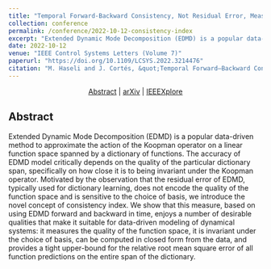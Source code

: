 ```yaml
---
title: "Temporal Forward-Backward Consistency, Not Residual Error, Measures the Prediction Accuracy of Extended Dynamic Mode Decomposition"
collection: conference
permalink: /conference/2022-10-12-consistency-index
excerpt: "Extended Dynamic Mode Decomposition (EDMD) is a popular data-driven method to approximate the action of the Koopman operator on a linear function space spanned by a dictionary of functions. The accuracy of EDMD model critically depends on the quality of the particular dictionary span, specifically on how close it is to being invariant under the Koopman operator. Motivated by the observation that the residual error of EDMD, typically used for dictionary learning, does not encode the quality of the function space and is sensitive to the choice of basis, we introduce the novel concept of consistency index. We show that this measure, based on using EDMD forward and backward in time, enjoys a number of desirable qualities that make it suitable for data-driven modeling of dynamical systems: it measures the quality of the function space, it is invariant under the choice of basis, can be computed in closed form from the data, and provides a tight upper-bound for the relative root mean square error of all function predictions on the entire span of the dictionary."
date: 2022-10-12
venue: "IEEE Control Systems Letters (Volume 7)"
paperurl: "https://doi.org/10.1109/LCSYS.2022.3214476"
citation: "M. Haseli and J. Cortés, &quot;Temporal Forward–Backward Consistency, Not Residual Error, Measures the Prediction Accuracy of Extended Dynamic Mode Decomposition,&quot; in <i>IEEE Control Systems Letters</i>, vol. 7, pp. 649-654, 2023, doi: 10.1109/LCSYS.2022.3214476."
---
```


<p style="text-align:center"> <a href="http://terrano.ucsd.edu/jorge/publications/jp/jp166.html">Abstract</a> | <a href="https://arxiv.org/abs/2207.07719">arXiv</a> | <a href="https://doi.org/10.1109/LCSYS.2022.3214476">IEEEXplore</a> </p>

## Abstract

Extended Dynamic Mode Decomposition (EDMD) is a popular data-driven method to approximate the action of the Koopman operator on a linear function space spanned by a dictionary of functions. The accuracy of EDMD model critically depends on the quality of the particular dictionary span, specifically on how close it is to being invariant under the Koopman operator. Motivated by the observation that the residual error of EDMD, typically used for dictionary learning, does not encode the quality of the function space and is sensitive to the choice of basis, we introduce the novel concept of consistency index. We show that this measure, based on using EDMD forward and backward in time, enjoys a number of desirable qualities that make it suitable for data-driven modeling of dynamical systems: it measures the quality of the function space, it is invariant under the choice of basis, can be computed in closed form from the data, and provides a tight upper-bound for the relative root mean square error of all function predictions on the entire span of the dictionary.